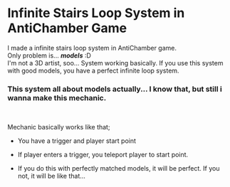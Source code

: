 # Infinite Stairs Loop System in AntiChamber Game

I made a infinite stairs loop system in AntiChamber game.
<br>Only problem is... <b><i>models</i></b> :D
<br>I'm not a 3D artist, soo... System working basically. If you use this system with good models, you have a perfect infinite loop system.

<h3>This system all about models actually... I know that, but still i wanna make this mechanic.</h3>
<br>
<p>Mechanic basically works like that;</p>
<ul>
<li><p>You have a trigger and player start point</p></li>
<li><p>If player enters a trigger, you teleport player to start point.</p></li>
<li><p>If you do this with perfectly matched models, it will be perfect. If you not, it will be like that...</p></li>
</ul>
